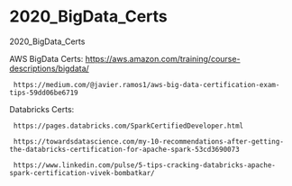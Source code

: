 # 2020_BigData_Certs
2020_BigData_Certs

AWS  BigData Certs: 
     https://aws.amazon.com/training/course-descriptions/bigdata/
     
     https://medium.com/@javier.ramos1/aws-big-data-certification-exam-tips-59dd06be6719

Databricks Certs: 
   
     https://pages.databricks.com/SparkCertifiedDeveloper.html
   
     https://towardsdatascience.com/my-10-recommendations-after-getting-the-databricks-certification-for-apache-spark-53cd3690073
   
     https://www.linkedin.com/pulse/5-tips-cracking-databricks-apache-spark-certification-vivek-bombatkar/
